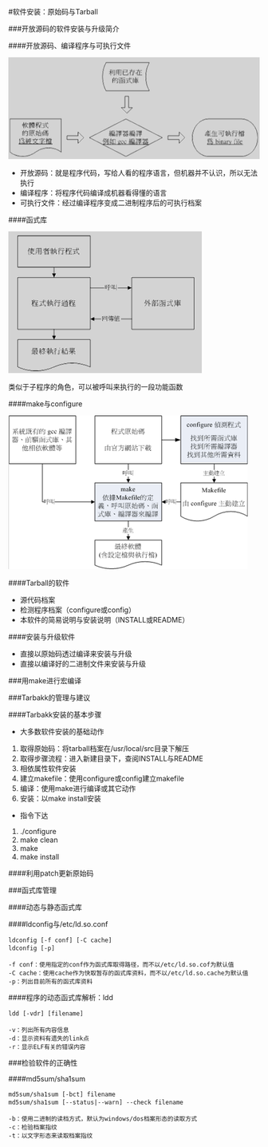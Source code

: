 #软件安装：原始码与Tarball

###开放源码的软件安装与升级简介

####开放源码、编译程序与可执行文件

![](/assets/利用gcc编译程序进行程序的编译流程示意图.png)

* 开放源码：就是程序代码，写给人看的程序语言，但机器并不认识，所以无法执行
* 编译程序：将程序代码编译成机器看得懂的语言
* 可执行文件：经过编译程序变成二进制程序后的可执行档案

####函式库

![](/assets/程序执行时引用外部动态函式库示意图.png)

类似于子程序的角色，可以被呼叫来执行的一段功能函数

####make与configure

![](/assets/透过configure与make进行编译示意图.png)

####Tarball的软件

* 源代码档案
* 检测程序档案（configure或config）
* 本软件的简易说明与安装说明（INSTALL或README）

####安装与升级软件

* 直接以原始码透过编译来安装与升级
* 直接以编译好的二进制文件来安装与升级

###用make进行宏编译

###Tarbakk的管理与建议

####Tarbakk安装的基本步骤

* 大多数软件安装的基础动作

1. 取得原始码：将tarball档案在/usr/local/src目录下解压
2. 取得步骤流程：进入新建目录下，查阅INSTALL与README
3. 相依属性软件安装
4. 建立makefile：使用configure或config建立makefile
5. 编译：使用make进行编译或其它动作
6. 安装：以make install安装

* 指令下达

1. ./configure
2. make clean
3. make
4. make install

####利用patch更新原始码

###函式库管理

####动态与静态函式库

####ldconfig与/etc/ld.so.conf

```
ldconfig [-f conf] [-C cache]
ldconfig [-p]

-f conf：使用指定的conf作为函式库取得路径，而不以/etc/ld.so.cof为默认值
-C cache：使用cache作为快取暂存的函式库资料，而不以/etc/ld.so.cache为默认值
-p：列出目前所有的函式库资料
```

####程序的动态函式库解析：ldd

```
ldd [-vdr] [filename]

-v：列出所有内容信息
-d：显示资料有遗失的link点
-r：显示ELF有关的错误内容
```

###检验软件的正确性

####md5sum/sha1sum

```
md5sum/sha1sum [-bct] filename
md5sum/sha1sum [--status|--warn] --check filename

-b：使用二进制的读档方式，默认为windows/dos档案形态的读取方式
-c：检验档案指纹
-t：以文字形态来读取档案指纹
```










